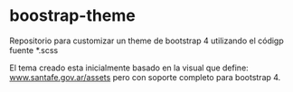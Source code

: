 # boostrap-theme
Repositorio para customizar un theme de bootstrap 4 utilizando el códigp fuente *.scss

El tema creado esta inicialmente basado en la visual que define: www.santafe.gov.ar/assets pero con soporte completo para bootstrap 4.
